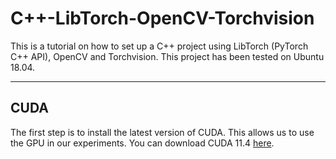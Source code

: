# C++-LibTorch-OpenCV-Torchvision
This is a tutorial on how to set up a C++ project using LibTorch (PyTorch C++ API), OpenCV and Torchvision. This project has been tested on Ubuntu 18.04.

------
## CUDA

The first step is to install the latest version of CUDA. This allows us to use the GPU in our experiments. You can download CUDA 11.4 [here](https://developer.nvidia.com/cuda-downloads). 

